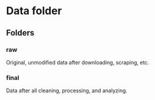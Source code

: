 # Data folder

## Folders

### raw

Original, unmodified data after downloading, scraping, etc.

### final

Data after all cleaning, processing, and analyzing.

